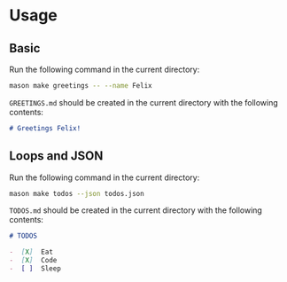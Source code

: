 # Usage

## Basic

Run the following command in the current directory:

```sh
mason make greetings -- --name Felix
```

`GREETINGS.md` should be created in the current directory with the following contents:

```md
# Greetings Felix!
```

## Loops and JSON

Run the following command in the current directory:

```sh
mason make todos --json todos.json
```

`TODOS.md` should be created in the current directory with the following contents:

```md
# TODOS

-  [X]  Eat
-  [X]  Code
-  [ ]  Sleep
```
